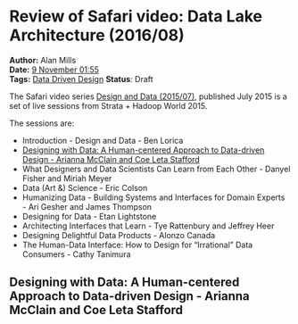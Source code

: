 Review of Safari video: Data Lake Architecture (2016/08)
===========================================================================
**Author:** Alan Mills  
**Date:** [9 November 01:55](/blog/history/2016-11.md)  
**Tags:** [Data Driven Design](/blog/categories/data-driven-design.md)
**Status**: Draft

The Safari video series [Design and Data (2015/07)](https://www.safaribooksonline.com/library/view/design-and-data/9781491931059/), published July 2015 is a set of live sessions from Strata + Hadoop World 2015.

The sessions are:
* Introduction - Design and Data - Ben Lorica
* [Designing with Data: A Human-centered Approach to Data-driven Design - Arianna McClain and Coe Leta Stafford](designing-with-data:-a-human-centered-approach-to-data-driven-design---arianna-mcclain-and-coe-leta-stafford)
* What Designers and Data Scientists Can Learn from Each Other - Danyel Fisher and Miriah Meyer
* Data (Art &) Science - Eric Colson
* Humanizing Data - Building Systems and Interfaces for Domain Experts - Ari Gesher and James Thompson
* Designing for Data - Etan Lightstone
* Architecting Interfaces that Learn - Tye Rattenbury and Jeffrey Heer
* Designing Delightful Data Products - Alonzo Canada
* The Human-Data Interface: How to Design for “Irrational” Data Consumers - Cathy Tanimura

Designing with Data: A Human-centered Approach to Data-driven Design - Arianna McClain and Coe Leta Stafford
------------------------------------------------------------------------------------------------------------
